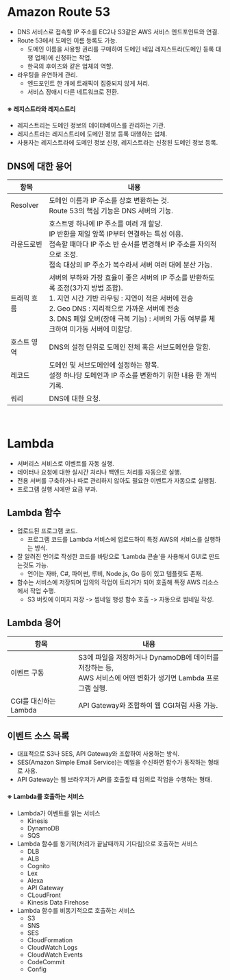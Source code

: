 # Amazon Route 53

* DNS 서비스로 접속할 IP 주소를 EC2나 S3같은 AWS 서비스 엔드포인트와 연결.
* Route 53에서 도메인 이름 등록도 가능.
    * 도메인 이름을 사용할 권리를 구매하여 도메인 네임 레지스트라(도메인 등록 대행 업체)에 신청하는 작업.
    * 한국의 후이즈와 같은 업체의 역할.
* 라우팅을 유연하게 관리.
    * 엔드포인트 한 개에 트래픽이 집중되지 않게 처리.
    * 서비스 장애시 다른 네트워크로 전환.

#### ※ 레지스트라와 레지스트리

* 레지스트리는 도메인 정보의 데이터베이스를 관리하는 기관.
* 레지스트라는 레지스트리에 도메인 정보 등록 대행하는 업체.
* 사용자는 레지스트라에 도메인 정보 신청, 레지스트라는 신청된 도메인 정보 등록.


## DNS에 대한 용어

|항목|내용|
|---|---|
|Resolver|도메인 이름과 IP 주소를 상호 변환하는 것.<br/>Route 53의 핵심 기능은 DNS 서버의 기능.|
|라운드로빈|호스트명 하나에 IP 주소를 여러 개 할당.<br/>IP 반환을 제일 앞쪽 IP부터 연결하는 특성 이용.<br/>접속할 때마다 IP 주소 반 순서를 변경해서 IP 주소를 자의적으로 조정.<br/>접속 대상의 IP 주소가 복수라서 서버 여러 대에 분산 가능.|
|트래픽 흐름|서버의 부하와 가장 효율이 좋은 서버의 IP 주소를 반환하도록 조정(3가지 방법 조합).<br/>1. 지연 시간 기반 라우팅 : 지연이 적은 서버에 전송<br/>2. Geo DNS : 지리적으로 가까운 서버에 전송<br/>3. DNS 페일 오버(장애 극복 기능) : 서버의 가동 여부를 체크하여 미가동 서버에 미할당.<br/>|
|호스트 영역|DNS의 설정 단위로 도메인 전체 혹은 서브도메인을 말함.|
|레코드|도메인 및 서브도메인에 설정하는 항목.<br/>설정 하나당 도메인과 IP 주소를 변환하기 위한 내용 한 개씩 기록.|
|쿼리|DNS에 대한 요청.|

<br/>

# Lambda

* 서버리스 서비스로 이벤트를 자동 실행.
* 데이터나 요청에 대한 실시간 처리나 백엔드 처리를 자동으로 실행.
* 전용 서버를 구축하거나 따로 관리하지 않아도 필요한 이벤트가 자동으로 실행됨.
* 프로그램 실행 시에만 요금 부과.

## Lambda 함수

* 업로드된 프로그램 코드.
    * 프로그램 코드를 Lambda 서비스에 업로드하여 특정 AWS의 서비스를 실행하는 방식.
* 잘 알려진 언어로 작성한 코드를 바탕으로 'Lambda 콘솔'을 사용해서 GUI로 만드는것도 가능.
    * 언어는 자바, C#, 파이썬, 루비, Node.js, Go 등이 있고 템플릿도 존재.
* 함수는 서비스에 저장되며 임의의 작업이 트리거가 되어 호출해 특정 AWS 리소스에서 작업 수행.
    * S3 버킷에 이미지 저장 -> 썸네일 행성 함수 호출 -> 자동으로 썸네일 작성.

## Lambda 용어

|항목|내용|
|---|---|
|이벤트 구동|S3에 파일을 저장하거나 DynamoDB에 데이터를 저장하는 등,<br/>AWS 서비스에 어떤 변화가 생기면 Lambda 프로그램 실행.|
|CGI를 대신하는 Lambda|API Gateway와 조합하여 웹 CGI처럼 사용 가능.|

## 이벤트 소스 목록

* 대표적으로 S3나 SES, API Gateway와 조합하여 사용하는 방식.
* SES(Amazon Simple Email Service)는 메일을 수신하면 함수가 동작하는 형태로 사용.
* API Gateway는 웹 브라우저가 API를 호출할 떄 임의로 작업을 수행하는 형태.

#### ※ Lambda를 호출하는 서비스

* Lambda가 이벤트를 읽는 서비스
    * Kinesis
    * DynamoDB
    * SQS
* Lambda 함수를 동기적(처리가 끝날때까지 기다림)으로 호출하는 서비스
    * DLB
    * ALB
    * Cognito
    * Lex
    * Alexa
    * API Gateway
    * CLoudFront
    * Kinesis Data Firehose
* Lambda 함수를 비동기적으로 호출하는 서비스
    * S3
    * SNS
    * SES
    * CloudFormation
    * CloudWatch Logs
    * CloudWatch Events
    * CodeCommit
    * Config


